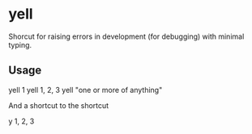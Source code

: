 # yell #

Shorcut for raising errors in development (for debugging) with minimal typing.

## Usage ##

  yell 1
  yell 1, 2, 3
  yell "one or more of anything"

And a shortcut to the shortcut

  y 1, 2, 3
